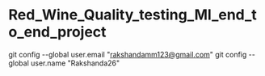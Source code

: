 # Red_Wine_Quality_testing_Ml_end_to_end_project


 git config --global user.email "rakshandamm123@gmail.com"
  git config --global user.name "Rakshanda26"
